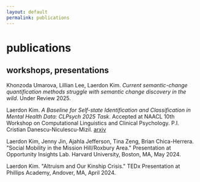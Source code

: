 ```yaml
---
layout: default
permalink: publications
---
```


<div class="t-hackcss" style="margin: 2rem 0;"></div>

# publications

## workshops, presentations

<div class="publication">
  <p>
    Khonzoda Umarova, Lillian Lee, Laerdon Kim. <span style="font-style: italic;">Current semantic-change quantification methods struggle with semantic change discovery in the wild</span>. Under Review 2025.
  </p>
</div>

<div class="publication">
  <p>
    Laerdon Kim. <span style="font-style: italic;">A Baseline for Self-state Identification and Classification in Mental Health Data: CLPsych 2025 Task</span>. Accepted at NAACL 10th Workshop on Computational Linguistics and Clinical Psychology. P.I. Cristian Danescu-Niculescu-Mizil. <a href="http://arxiv.org/abs/2504.14066" target="_blank">arxiv</a>
  </p>
</div>

<div class="publication">
  <p>
    Laerdon Kim, Jenny Jin, Ajahla Jefferson, Tina Zeng, Brian Chica-Herrera. "Social Mobility in the Mission Hill/Roxbury Area." Presentation at Opportunity Insights Lab. Harvard University, Boston, MA, May 2024.
  </p>
</div>

<div class="publication">
  <p>
    Laerdon Kim. "Altruism and Our Kinship Crisis." TEDx Presentation at Phillips Academy,
    Andover, MA, April 2024.
  </p>
</div>
